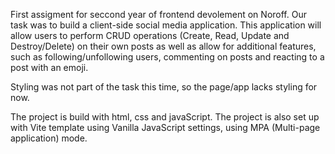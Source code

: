 First assigment for seccond year of frontend devolement on Noroff.
Our task was to build a client-side social media application. This application will allow users to perform CRUD operations (Create, Read, Update and Destroy/Delete) on their own posts as well as allow for additional features, such as following/unfollowing users, commenting on posts and reacting to a post with an emoji.

Styling was not part of the task this time, so the page/app lacks styling for now.

The project is build with html, css and javaScript.
The project is also set up with Vite template using Vanilla JavaScript settings, using MPA (Multi-page application) mode.
